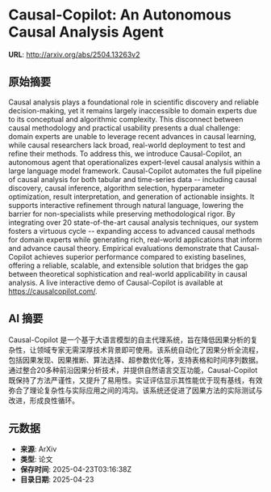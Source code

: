 # Causal-Copilot: An Autonomous Causal Analysis Agent

**URL**: http://arxiv.org/abs/2504.13263v2

## 原始摘要

Causal analysis plays a foundational role in scientific discovery and
reliable decision-making, yet it remains largely inaccessible to domain experts
due to its conceptual and algorithmic complexity. This disconnect between
causal methodology and practical usability presents a dual challenge: domain
experts are unable to leverage recent advances in causal learning, while causal
researchers lack broad, real-world deployment to test and refine their methods.
To address this, we introduce Causal-Copilot, an autonomous agent that
operationalizes expert-level causal analysis within a large language model
framework. Causal-Copilot automates the full pipeline of causal analysis for
both tabular and time-series data -- including causal discovery, causal
inference, algorithm selection, hyperparameter optimization, result
interpretation, and generation of actionable insights. It supports interactive
refinement through natural language, lowering the barrier for non-specialists
while preserving methodological rigor. By integrating over 20 state-of-the-art
causal analysis techniques, our system fosters a virtuous cycle -- expanding
access to advanced causal methods for domain experts while generating rich,
real-world applications that inform and advance causal theory. Empirical
evaluations demonstrate that Causal-Copilot achieves superior performance
compared to existing baselines, offering a reliable, scalable, and extensible
solution that bridges the gap between theoretical sophistication and real-world
applicability in causal analysis. A live interactive demo of Causal-Copilot is
available at https://causalcopilot.com/.


## AI 摘要

Causal-Copilot 是一个基于大语言模型的自主代理系统，旨在降低因果分析的复杂性，让领域专家无需深厚技术背景即可使用。该系统自动化了因果分析全流程，包括因果发现、因果推断、算法选择、超参数优化等，支持表格和时间序列数据。通过整合20多种前沿因果分析技术，并提供自然语言交互功能，Causal-Copilot既保持了方法严谨性，又提升了易用性。实证评估显示其性能优于现有基线，有效弥合了理论复杂性与实际应用之间的鸿沟。该系统还促进了因果方法的实际测试与改进，形成良性循环。

## 元数据

- **来源**: ArXiv
- **类型**: 论文
- **保存时间**: 2025-04-23T03:16:38Z
- **目录日期**: 2025-04-23
